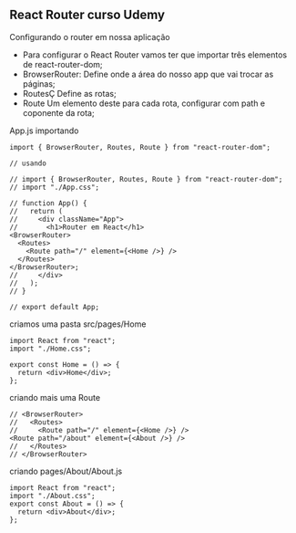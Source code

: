 ## React Router curso Udemy

Configurando o router em nossa aplicação

- Para configurar o React Router vamos ter que importar três elementos de react-router-dom;
- BrowserRouter: Define onde a área do nosso app que vai trocar as páginas;
- RoutesÇ Define as rotas;
- Route Um elemento deste para cada rota, configurar com path e coponente da rota;

App.js importando

```tsx
import { BrowserRouter, Routes, Route } from "react-router-dom";

// usando

// import { BrowserRouter, Routes, Route } from "react-router-dom";
// import "./App.css";

// function App() {
//   return (
//     <div className="App">
//       <h1>Router em React</h1>
<BrowserRouter>
  <Routes>
    <Route path="/" element={<Home />} />
  </Routes>
</BrowserRouter>;
//     </div>
//   );
// }

// export default App;
```

criamos uma pasta src/pages/Home

```tsx
import React from "react";
import "./Home.css";

export const Home = () => {
  return <div>Home</div>;
};
```

criando mais uma Route

```tsx
// <BrowserRouter>
//   <Routes>
//     <Route path="/" element={<Home />} />
<Route path="/about" element={<About />} />
//   </Routes>
// </BrowserRouter>
```

criando pages/About/About.js

```tsx
import React from "react";
import "./About.css";
export const About = () => {
  return <div>About</div>;
};
```
